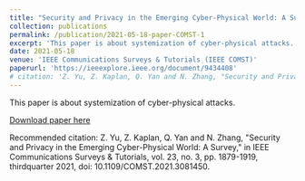 ```yaml
---
title: "Security and Privacy in the Emerging Cyber-Physical World: A Survey"
collection: publications
permalink: /publication/2021-05-18-paper-COMST-1
excerpt: 'This paper is about systemization of cyber-physical attacks.'
date: 2021-05-18
venue: 'IEEE Communications Surveys & Tutorials (IEEE COMST)'
paperurl: 'https://ieeexplore.ieee.org/document/9434408'
# citation: 'Z. Yu, Z. Kaplan, Q. Yan and N. Zhang, "Security and Privacy in the Emerging Cyber-Physical World: A Survey," in IEEE Communications Surveys & Tutorials, vol. 23, no. 3, pp. 1879-1919, thirdquarter 2021, doi: 10.1109/COMST.2021.3081450.'
---
```

This paper is about systemization of cyber-physical attacks.

[Download paper here](https://ieeexplore.ieee.org/document/9434408)

Recommended citation: Z. Yu, Z. Kaplan, Q. Yan and N. Zhang, "Security and Privacy in the Emerging Cyber-Physical World: A Survey," in IEEE Communications Surveys & Tutorials, vol. 23, no. 3, pp. 1879-1919, thirdquarter 2021, doi: 10.1109/COMST.2021.3081450.
